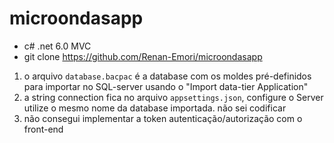 # microondasapp

+ c# .net 6.0 MVC
+ git clone https://github.com/Renan-Emori/microondasapp

1) o arquivo `database.bacpac` é a database com os moldes pré-definidos para importar no SQL-server usando o "Import data-tier Application"
2) a string connection fica no arquivo `appsettings.json`, configure o Server utilize o mesmo nome da database importada. não sei codificar
3) não consegui implementar a token autenticação/autorização com o front-end
